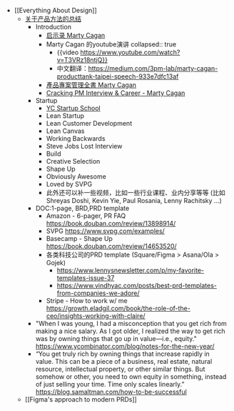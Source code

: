 - [[Everything About Design]]
	- [关于产品方法的总结](https://www.douban.com/note/837595693/#comments?_i=3251510Lgx280l)
		- Introduction
			- [启示录 Marty Cagan](https://book.douban.com/subject/5914587/)
			- Marty Cagan 的youtube演讲
			  collapsed:: true
				- {{video https://www.youtube.com/watch?v=T3VRz18ntjQ}}
				- 中文翻译：https://medium.com/3pm-lab/marty-cagan-producttank-taipei-speech-933e7dfc13af
			- [產品專案管理全書 Marty Cagan](https://www.goodreads.com/book/show/49008773?from_search=true&from_srp=true&qid=7ttCN5S5aA&rank=1)
			- [Cracking PM Interview & Career - Marty Cagan](https://www.goodreads.com/book/show/56828751-cracking-the-pm-career?from_search=true&from_srp=true&qid=WU1ngLGMzD&rank=1)
		- Startup
			- [YC Startup School](https://www.startupschool.org/)
			- Lean Startup
			- Lean Customer Development
			- Lean Canvas
			- Working Backwards
			- Steve Jobs Lost Interview
			- Build
			- Creative Selection
			- Shape Up
			- Obviously Awesome
			- Loved by SVPG
			- 此外还可以补一些视频，比如一些行业课程、业内分享等等 (比如Shreyas Doshi, Kevin Yie, Paul Rosania, Lenny Rachitsky ...)
		- DOC:1-page, BRD,PRD template
			- Amazon - 6-pager, PR FAQ https://book.douban.com/review/13898914/
			- SVPG https://www.svpg.com/examples/
			- Basecamp - Shape Up https://book.douban.com/review/14653520/
			- 各类科技公司的PRD template (Square/Figma > Asana/Ola > Gojek)
				- https://www.lennysnewsletter.com/p/my-favorite-templates-issue-37
				- https://www.vindhyac.com/posts/best-prd-templates-from-companies-we-adore/
			- Stripe - How to work w/ me https://growth.eladgil.com/book/the-role-of-the-ceo/insights-working-with-claire/
		- "When I was young, I had a misconception that you get rich from making a nice salary. As I got older, I realized the way to get rich was by owning things that go up in value—i.e., equity." https://www.ycombinator.com/blog/notes-for-the-new-year/
		- “You get truly rich by owning things that increase rapidly in value. This can be a piece of a business, real estate, natural resource, intellectual property, or other similar things. But somehow or other, you need to own equity in something, instead of just selling your time. Time only scales linearly.” https://blog.samaltman.com/how-to-be-successful
	- [[Figma's approach to modern PRDs]]